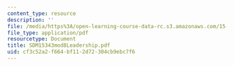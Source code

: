 ```yaml
---
content_type: resource
description: ''
file: /media/https%3A/open-learning-course-data-rc.s3.amazonaws.com/15-343-managing-transformations-in-work-organizations-and-society-spring-2002/cf3c52a2f664bf112d72304cb9ebc7f6_SDM15343mod8Leadership.pdf
file_type: application/pdf
resourcetype: Document
title: SDM15343mod8Leadership.pdf
uid: cf3c52a2-f664-bf11-2d72-304cb9ebc7f6
---
```

